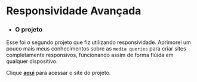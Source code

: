 # Responsividade Avançada

- ### O projeto

Esse foi o segundo projeto que fiz utilizando responsividade. Aprimorei um pouco mais meus conhecimentos sobre as `media queries` para criar sites completamente responsivos, funcionando assim de forma flúida em qualquer dispositivo.

Clique  [**aqui**](https://nop-dev.github.io/cheesecake-responsiveness/) para acessar o site do projeto.

